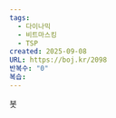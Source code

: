 ```yaml
---
tags:
  - 다이나믹
  - 비트마스킹
  - TSP
created: 2025-09-08
URL: https://boj.kr/2098
반복수: "0"
복습:
---
```

봇